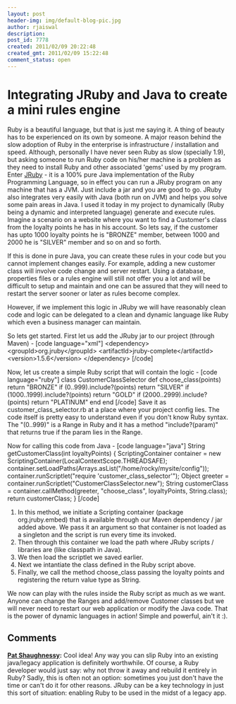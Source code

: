 ```yaml
---
layout: post
header-img: img/default-blog-pic.jpg
author: rjaiswal
description: 
post_id: 7778
created: 2011/02/09 20:22:48
created_gmt: 2011/02/09 15:22:48
comment_status: open
---
```


# Integrating JRuby and Java to create a mini rules engine

<p>Ruby is a beautiful language, but that is just me saying it. A thing of beauty has to be experienced on its own by someone. A major reason behind the slow adoption of Ruby in the enterprise is infrastructure / installation and speed. Although, personally I have never seen Ruby as slow (specially 1.9), but asking someone to run Ruby code on his/her machine is a problem as they need to install Ruby and other associated 'gems' used by my program. Enter <a href="http://www.jruby.org" target="_blank">JRuby</a> - it is a 100% pure Java implementation of the Ruby Programming Language, so in effect you can run a JRuby program on any machine that has a JVM. Just include a jar and you are good to go.
<!--more-->
JRuby also integrates very easily with Java (both run on JVM) and helps you solve some pain areas in Java. I used it today in my project to dynamically (Ruby being a dynamic and interpreted language) generate and execute rules. Imagine a scenario on a website where you want to find a Customer's class from the loyalty points he has in his account. So lets say, if the customer has upto 1000 loyalty points he is "BRONZE" member, between 1000 and 2000 he is "SILVER" member and so on and so forth.</p>
<p>If this is done in pure Java, you can create these rules in your code but you cannot implement changes easily. For example, adding a new customer class will involve code change and server restart. Using a database, properties files or a rules engine will still not offer you a lot and will be difficult to setup and maintain and one can be assured that they will need to restart the server sooner or later as rules become complex. </p>
<p>However, if we implement this logic in JRuby we will have reasonably clean code and logic can be delegated to a clean and dynamic language like Ruby which even a business manager can maintain.</p>
<p>So lets get started. First let us add the JRuby jar to our project (through Maven) - 
[code language="xml"]
&lt;dependency&gt;
&lt;groupId&gt;org.jruby&lt;/groupId&gt;
&lt;artifactId&gt;jruby-complete&lt;/artifactId&gt;
&lt;version&gt;1.5.6&lt;/version&gt;
&lt;/dependency&gt;
[/code]</p>
<p>Now, let us create a simple Ruby script that will contain the logic -
[code language="ruby"]
class CustomerClassSelector
  def choose_class(points)
    return &quot;BRONZE&quot; if (0..999).include?(points)
    return &quot;SILVER&quot; if (1000..1999).include?(points)
    return &quot;GOLD&quot; if (2000..2999).include?(points)
    return &quot;PLATINUM&quot;
  end 
end
[/code]
Save it as customer_class_selector.rb at a place where your project config lies. The code itself is pretty easy to understand even if you don't know Ruby syntax. The "(0..999)" is a Range in Ruby and it has a method "include?(param)" that returns true if the param lies in the Range.</p>
<p>Now for calling this code from Java -
[code language="java"]
       String getCustomerClass(int loyaltyPoints) {
        ScriptingContainer container = new ScriptingContainer(LocalContextScope.THREADSAFE);
        container.setLoadPaths(Arrays.asList(&quot;/home/rocky/mysite/config&quot;));
        container.runScriptlet(&quot;require 'customer_class_selector'&quot;);
        Object greeter = container.runScriptlet(&quot;CustomerClassSelector.new&quot;);
        String customerClass = container.callMethod(greeter, &quot;choose_class&quot;, loyaltyPoints, String.class);
        return customerClass;
    }
[/code]</p>
<ol>
    <li>In this method, we initiate a Scripting container (package org.jruby.embed) that is available through our Maven dependency / jar added above. We pass it an argument so that container is not loaded as a singleton and the script is run every time its invoked. </li>
    <li>Then through this container we load the path where JRuby scripts / libraries are (like classpath in Java).</li>
    <li>We then load the scriptlet we saved earlier.</li>
        <li>Next we intantiate the class defined in the Ruby script above.</li>
    <li>Finally, we call the method choose_class passing the loyalty points and registering the return value type as String.</li>
</ol>

<p>We now can play with the rules inside the Ruby script as much as we want. Anyone can change the Ranges and add/remove Customer classes but we will never need to restart our web application or modify the Java code. That is the power of dynamic languages in action! Simple and powerful, ain't it :).</p>

## Comments

**[Pat Shaughnessy](#5284 "2011-02-10 21:16:48"):** Cool idea! Any way you can slip Ruby into an existing java/legacy application is definitely worthwhile. Of course, a Ruby developer would just say: why not throw it away and rebuild it entirely in Ruby? Sadly, this is often not an option: sometimes you just don't have the time or can't do it for other reasons. JRuby can be a key technology in just this sort of situation: enabling Ruby to be used in the midst of a legacy app.

